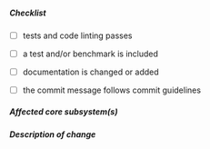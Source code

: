 <!--
Thank you for submitting a pull request to Node.js. Before you submit, please
review below requirements and walk through the checklist. You can 'tick'
a box by using the letter "x": [x].

Run the test suite by invoking: `make -j4 lint test` on linux or
`vcbuild test nosign` on Windows.

If this aims to fix a regression or you’re adding a feature, make sure you also
write a test. Finally – if possible – a benchmark that quantifies your changes.

Finally, read through our contributors guide and make adjustments as necessary:
https://github.com/nodejs/node/blob/master/CONTRIBUTING.md
-->

##### Checklist

<!-- remove lines that do not apply to you -->

- [ ] tests and code linting passes
- [ ] a test and/or benchmark is included
- [ ] documentation is changed or added
- [ ] the commit message follows commit guidelines


##### Affected core subsystem(s)

<!-- provide affected core subsystem(s) (like doc, cluster, crypto, etc) -->


##### Description of change

<!-- provide a description of the change below this comment -->
